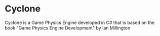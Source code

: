 # Cyclone
Cyclone is a Game Physics Engine developed in C# that is based on the book "Game Physics Engine Development" by Ian Millington
